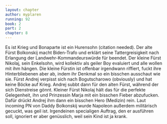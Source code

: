 ```yaml
---
layout: chapter
author: myplaren
running: 92
book: 2
part: 2
chapter: 8
---
```

Es ist Krieg und Bonaparte ist ein Hurensohn (citation needed). Der alte Fürst Bolkonskij macht Biden-Trafo und erklärt seine Tattergreisigkeit nach Erlangung der Landwehr-Kommandeurswürde für beendet. Der kleine Fürst Nikolaj, sein Enkelsohn, wird kollektiv als geiler Boy evaluiert und alle wollen mit ihm hängen. Die kleine Fürstin ist offenbar irgendwann riffiert, fuckt ihre Hinterbliebenen aber ab, indem ihr Denkmal so ein bisschen ausschaut wie sie. Fürst Andrej verpisst sich nach Bogutscharowo (obviously) und hat keine Böcke auf Krieg. Andrej subbt dann für den alten Fürst, während der sich Dienstreise gönnt. Kleiner Fürst Nikolaj hält das für die perfekte Gelegenheit, ihn und Prinzessin Marja mit ein bisschen Fieber abzufucken. Dafür drückt Andrej ihm dann ein bisschen Hero (Medizin) rein. Laut incoming PN von Daddy Bolkonskij wurde Napoleon außerdem militärisch gecuckt, was geil ist. Irgendeinen specialigen Auftrag, den er ausführen soll, ignoriert er aber genüsslich, weil sein Kind ist ja krank. 
